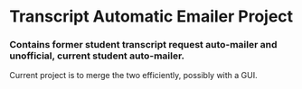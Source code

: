 # Transcript Automatic Emailer Project

### Contains former student transcript request auto-mailer and unofficial, current student auto-mailer.

Current project is to merge the two efficiently, possibly with a GUI.
